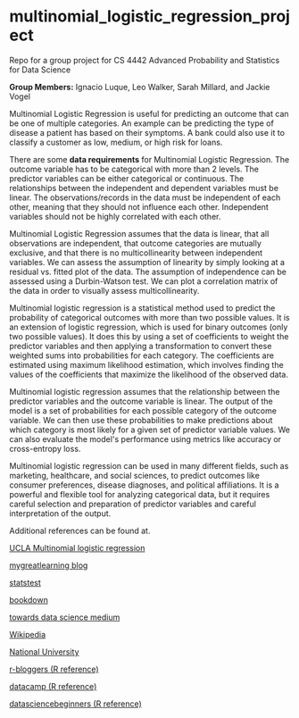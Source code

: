 # multinomial_logistic_regression_project

Repo for a group project for CS 4442 Advanced Probability and Statistics for Data Science

**Group Members:** Ignacio Luque, Leo Walker, Sarah Millard, and Jackie Vogel

Multinomial Logistic Regression is useful for predicting an outcome that can be one of multiple categories. An example can be predicting the type of disease a patient has based on their symptoms. A bank could also use it to classify a customer as low, medium, or high risk for loans. 

There are some **data requirements** for Multinomial Logistic Regression. The outcome variable has to be categorical with more than 2 levels. The predictor variables can be either categorical or continuous. The relationships between the independent and dependent variables must be linear. The observations/records in the data must be independent of each other, meaning that they should not influence each other. Independent variables should not be highly correlated with each other.

Multinomial Logistic Regression assumes that the data is linear, that all observations are independent, that outcome categories are mutually exclusive, and that there is no multicollinearity between independent variables. We can assess the assumption of linearity by simply looking at a residual vs. fitted plot of the data. The assumption of independence can be assessed using a Durbin-Watson test. We can plot a correlation matrix of the data in order to visually assess multicollinearity. 

Multinomial logistic regression is a statistical method used to predict the probability of categorical outcomes with more than two possible values. It is an extension of logistic regression, which is used for binary outcomes (only two possible values). It does this by using a set of coefficients to weight the predictor variables and then applying a transformation to convert these weighted sums into probabilities for each category. The coefficients are estimated using maximum likelihood estimation, which involves finding the values of the coefficients that maximize the likelihood of the observed data.

Multinomial logistic regression assumes that the relationship between the predictor variables and the outcome variable is linear. The output of the model is a set of probabilities for each possible category of the outcome variable. We can then use these probabilities to make predictions about which category is most likely for a given set of predictor variable values. We can also evaluate the model's performance using metrics like accuracy or cross-entropy loss.

Multinomial logistic regression can be used in many different fields, such as marketing, healthcare, and social sciences, to predict outcomes like consumer preferences, disease diagnoses, and political affiliations. It is a powerful and flexible tool for analyzing categorical data, but it requires careful selection and preparation of predictor variables and careful interpretation of the output.

Additional references can be found at.

[UCLA Multinomial logistic regression](https://stats.oarc.ucla.edu/r/dae/multinomial-logistic-regression/)

[mygreatlearning blog](https://www.mygreatlearning.com/blog/multinomial-logistic-regression/)

[statstest](https://www.statstest.com/multinomial-logistic-regression/)

[bookdown](https://bookdown.org/chua/ber642_advanced_regression/multinomial-logistic-regression.html)

[towards data science medium](https://towardsdatascience.com/multinomial-logistic-regression-in-r-428d9bb7dc70)

[Wikipedia](https://en.wikipedia.org/wiki/Multinomial_logistic_regression)

[National University](https://resources.nu.edu/statsresources/Multinomiallogistic)

[r-bloggers (R reference)](https://www.r-bloggers.com/2020/05/multinomial-logistic-regression-with-r/)

[datacamp (R reference)](https://www.datacamp.com/tutorial/logistic-regression-R)

[datasciencebeginners (R reference)](https://datasciencebeginners.com/2018/12/20/multinomial-logistic-regression-using-r/)
